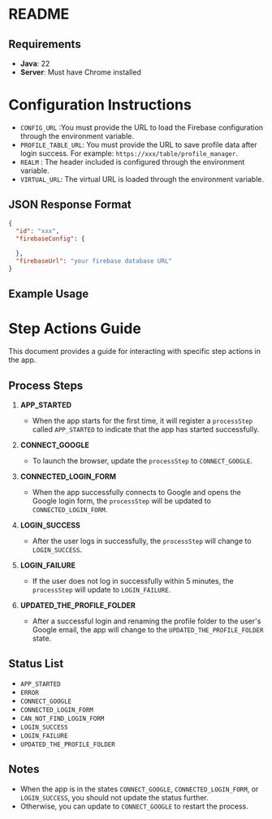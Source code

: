 # README

## Requirements

- **Java**: 22
- **Server**: Must have Chrome installed

# Configuration Instructions

- `CONFIG_URL` :You must provide the URL to load the Firebase configuration through the environment variable.
- `PROFILE_TABLE_URL`: You must provide the URL to save profile data after login success. For example: `https://xxx/table/profile_manager`.
- `REALM` : The header included is configured through the environment variable.
- `VIRTUAL_URL`: The virtual URL is loaded through the environment variable.
## JSON Response Format

```json 
{
  "id": "xxx",
  "firebaseConfig": { 
    
  },
  "firebaseUrl": "your firebase database URL"
} 
```


## Example Usage

# Step Actions Guide

This document provides a guide for interacting with specific step actions in the app.

## Process Steps

1. **APP_STARTED**
    - When the app starts for the first time, it will register a `processStep` called `APP_STARTED` to indicate that the app has started successfully.

2. **CONNECT_GOOGLE**
    - To launch the browser, update the `processStep` to `CONNECT_GOOGLE`.

3. **CONNECTED_LOGIN_FORM**
    - When the app successfully connects to Google and opens the Google login form, the `processStep` will be updated to `CONNECTED_LOGIN_FORM`.

4. **LOGIN_SUCCESS**
    - After the user logs in successfully, the `processStep` will change to `LOGIN_SUCCESS`.

5. **LOGIN_FAILURE**
    - If the user does not log in successfully within 5 minutes, the `processStep` will update to `LOGIN_FAILURE`.

6. **UPDATED_THE_PROFILE_FOLDER**
    - After a successful login and renaming the profile folder to the user's Google email, the app will change to the `UPDATED_THE_PROFILE_FOLDER` state.

## Status List

- `APP_STARTED`
- `ERROR`
- `CONNECT_GOOGLE`
- `CONNECTED_LOGIN_FORM`
- `CAN_NOT_FIND_LOGIN_FORM`
- `LOGIN_SUCCESS`
- `LOGIN_FAILURE`
- `UPDATED_THE_PROFILE_FOLDER`

## Notes

- When the app is in the states `CONNECT_GOOGLE`, `CONNECTED_LOGIN_FORM`, or `LOGIN_SUCCESS`, you should not update the status further.
- Otherwise, you can update to `CONNECT_GOOGLE` to restart the process.


